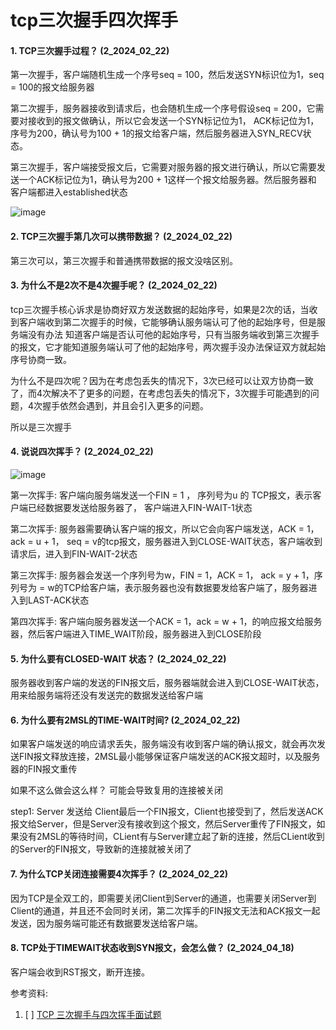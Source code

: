 # tcp三次握手四次挥手

#### 1. TCP三次握手过程？ (2_2024_02_22)

第一次握手，客户端随机生成一个序号seq = 100，然后发送SYN标识位为1，seq = 100的报文给服务器

第二次握手，服务器接收到请求后，也会随机生成一个序号假设seq = 200，它需要对接收到的报文做确认，所以它会发送一个SYN标记位为1，
ACK标记位为1，序号为200，确认号为100 + 1的报文给客户端，然后服务器进入SYN_RECV状态。

第三次握手，客户端接受报文后，它需要对服务器的报文进行确认，所以它需要发送一个ACK标记位为1，确认号为200 + 1这样一个报文给服务器。然后服务器和
客户端都进入established状态


![image](https://github.com/Luozujian/architect/assets/27532970/a502b127-0f72-4a73-a542-a07e3e76ed3f)

#### 2. TCP三次握手第几次可以携带数据？  (2_2024_02_22)
第三次可以，第三次握手和普通携带数据的报文没啥区别。


#### 3. 为什么不是2次不是4次握手呢？  (2_2024_02_22)
tcp三次握手核心诉求是协商好双方发送数据的起始序号，如果是2次的话，当收到客户端收到第二次握手的时候，它能够确认服务端认可了他的起始序号，但是服务端没有办法
知道客户端是否认可他的起始序号，只有当服务端收到第三次握手的报文，它才能知道服务端认可了他的起始序号，两次握手没办法保证双方就起始序号协商一致。

为什么不是四次呢？因为在考虑包丢失的情况下，3次已经可以让双方协商一致了，而4次解决不了更多的问题，在考虑包丢失的情况下，3次握手可能遇到的问题，4次握手依然会遇到，并且会引入更多的问题。

所以是三次握手


#### 4. 说说四次挥手？  (2_2024_02_22)
![image](https://github.com/Luozujian/architect/assets/27532970/bb6f564b-323b-4cd2-b62f-11bef87fce8b)



第一次挥手: 客户端向服务端发送一个FIN = 1 ， 序列号为u 的 TCP报文，表示客户端已经数据要发送给服务器了， 客户端进入FIN-WAIT-1状态


第二次挥手: 服务器需要确认客户端的报文，所以它会向客户端发送，ACK = 1， ack = u + 1， seq = v的tcp报文，服务器进入到CLOSE-WAIT状态，客户端收到
请求后，进入到FIN-WAIT-2状态

第三次挥手: 服务器会发送一个序列号为w，FIN = 1，ACK = 1， ack = y + 1，序列号为 = w的TCP给客户端，表示服务器也没有数据要发给客户端了，服务器进入到LAST-ACK状态

第四次挥手: 客户端向服务器发送一个ACK = 1，ack = w + 1，的响应报文给服务器，然后客户端进入TIME_WAIT阶段，服务器进入到CLOSE阶段


#### 5. 为什么要有CLOSED-WAIT 状态？ (2_2024_02_22)
服务器收到客户端的发送的FIN报文后，服务器端就会进入到CLOSE-WAIT状态，用来给服务端将还没有发送完的数据发送给客户端


#### 6. 为什么要有2MSL的TIME-WAIT时间? (2_2024_02_22)
如果客户端发送的响应请求丢失，服务端没有收到客户端的确认报文，就会再次发送FIN报文释放连接，2MSL最小能够保证客户端发送的ACK报文超时，以及服务器的FIN报文重传

如果不这么做会这么样？ 可能会导致复用的连接被关闭

step1: Server 发送给 Client最后一个FIN报文，Client也接受到了，然后发送ACK报文给Server，但是Server没有接收到这个报文，然后Server重传了FIN报文，如果没有2MSL的等待时间，CLient有与Server建立起了新的连接，然后CLient收到的Server的FIN报文，导致新的连接就被关闭了



#### 7. 为什么TCP关闭连接需要4次挥手？ (2_2024_02_22)
因为TCP是全双工的，即需要关闭Client到Server的通道，也需要关闭Server到Client的通道，并且还不会同时关闭，第二次挥手的FIN报文无法和ACK报文一起发送，因为服务端可能还有数据要发送给客户端。

#### 8. TCP处于TIMEWAIT状态收到SYN报文，会怎么做？  (2_2024_04_18)
客户端会收到RST报文，断开连接。




参考资料:
1. [ ] [TCP 三次握手与四次挥手面试题](https://www.xiaolincoding.com/network/3_tcp/tcp_interview.html#tcp-%E4%B8%89%E6%AC%A1%E6%8F%A1%E6%89%8B%E8%BF%87%E7%A8%8B%E6%98%AF%E6%80%8E%E6%A0%B7%E7%9A%84)
